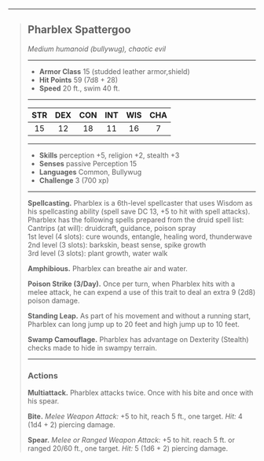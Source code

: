 ***
> ## Pharblex Spattergoo
> *Medium humanoid (bullywug), chaotic evil*
> 
> ***
> 
> - **Armor Class** 15 (studded leather armor,shield)
> - **Hit Points** 59 (7d8 + 28)
> - **Speed** 20 ft., swim 40 ft.
> 
> ***
> 
> |STR|DEX|CON|INT|WIS|CHA|
> |:---:|:---:|:---:|:---:|:---:|:---:|
> |15|12|18|11|16|7|
> 
> ***
> 
> - **Skills** perception +5, religion +2, stealth +3
> - **Senses** passive Perception 15
> - **Languages** Common, Bullywug
> - **Challenge** 3 (700 xp)
> 
> ***
> 
> **Spellcasting.** Pharblex is a 6th-level spellcaster that uses Wisdom as his spellcasting ability (spell save DC 13, +5 to hit with spell attacks). Pharblex has the following spells prepared from the druid spell list:  
> Cantrips (at will): druidcraft, guidance, poison spray  
> 1st level (4 slots): cure wounds, entangle, healing word, thunderwave  
> 2nd level (3 slots): barkskin, beast sense, spike growth  
> 3rd level (3 slots): plant growth, water walk
> 
> **Amphibious.** Pharblex can breathe air and water.
> 
> **Poison Strike (3/Day).** Once per turn, when Pharblex hits with a melee attack, he can expend a use of this trait to deal an extra 9 (2d8) poison damage.
> 
> **Standing Leap.** As part of his movement and without a running start, Pharblex can long jump up to 20 feet and high jump up to 10 feet.
> 
> **Swamp Camouflage.** Pharblex has advantage on Dexterity (Stealth) checks made to hide in swampy terrain.
> 
> ***
> 
> ### Actions
> **Multiattack.** Pharblex attacks twice. Once with his bite and once with his spear.
> 
> **Bite.** *Melee Weapon Attack:* +5 to hit, reach 5 ft., one target. *Hit:* 4 (1d4 + 2) piercing damage.
> 
> **Spear.** *Melee or Ranged Weapon Attack:* +5 to hit. reach 5 ft. or ranged 20/60 ft., one target. *Hit:* 5 (1d6 + 2) piercing damage.